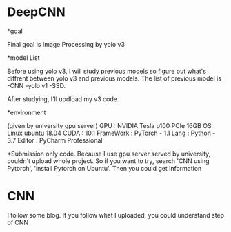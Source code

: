 # DeepCNN

*goal

Final goal is Image Processing by yolo v3

*model List

Before using yolo v3, I will study previous models so figure out what's diffrent between yolo v3 and previous models. The list of previous model is
 -CNN
 -yolo v1
 -SSD.
 
 After studying, I'll updload my v3 code.
 
*environment

(given by university gpu server)
GPU : NVIDIA Tesla p100 PCIe 16GB 
OS : Linux ubuntu 18.04
CUDA : 10.1
FrameWork : PyTorch - 1.1
Lang : Python - 3.7
Editor : PyCharm Professional

*Submission
 only code. Because I use gpu server served by university, couldn't upload whole project. So if you want to try, search 'CNN using Pytorch', 'install Pytorch on Ubuntu'. Then you could get information
 
 # CNN
 I follow some blog. If you follow what I uploaded, you could understand step of CNN
